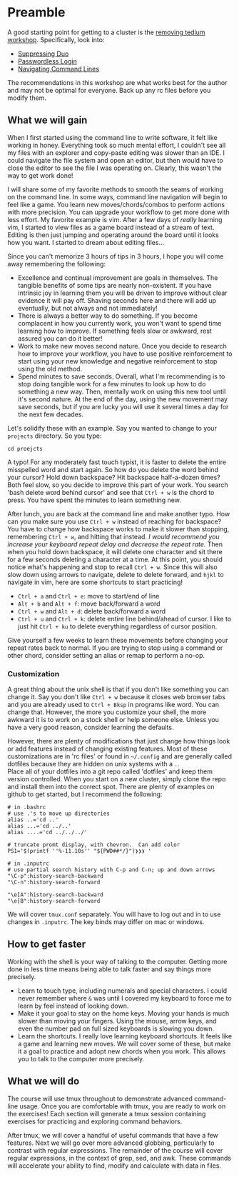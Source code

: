 # Preamble
A good starting point for getting to a cluster is the 
[removing tedium workshop](https://github.com/PrincetonUniversity/removing_tedium).
Specifically, look into:
 - [Suppressing Duo](https://github.com/PrincetonUniversity/removing_tedium/tree/master/01_suppressing_duo)
 - [Passwordless Login](https://github.com/PrincetonUniversity/removing_tedium/tree/master/02_passwordless_logins)
 - [Navigating Command Lines](https://github.com/PrincetonUniversity/removing_tedium/tree/master/04_navigating_command_line)

The recommendations in this workshop are what works best for the author and
may not be optimal for everyone.  Back up any rc files before you modify them.

## What we will gain
When I first started using the command line to write software, it felt like
working in honey.  Everything took so much mental effort, I couldn't see all
my files with an explorer and copy-paste editing was slower than an IDE.  I
could navigate the file system and open an editor, but then would have to
close the editor to see the file I was operating on.  Clearly, this wasn't the
way to get work done!

I will share some of my favorite methods to smooth the seams of working on the
command line.  In some ways, command line navigation will begin to feel like a
game.  You learn new moves/chords/combos to perform actions with more
precision.  You can upgrade your workflow to get more done with less effort.
My favorite example is vim.  After a few days of *really* learning vim, I
started to view files as a game board instead of a stream of text.  Editing is
then just jumping and operating around the board until it looks how you want.
I started to dream about editing files...  

Since you can't memorize 3 hours of tips in 3 hours, I hope you will come away
remembering the following:
 - Excellence and continual improvement are goals in themselves.  The
   tangible benefits of some tips are nearly non-existent.  If you have
   intrinsic joy in learning them you will be driven to improve without
   clear evidence it will pay off.  Shaving seconds here and there will
   add up eventually, but not always and not immediately!
 - There is always a better way to do something.  If you become complacent in
   how you currently work, you won't want to spend time learning how to
   improve.  If something feels slow or awkward, rest assured you can do it
   better!
 - Work to make new moves second nature.  Once you decide to research how to
   improve your workflow, you have to use positive reinforcement to start using
   your new knowledge and negative reinforcement to stop using the old method.
 - Spend minutes to save seconds.  Overall, what I'm recommending is to stop
   doing tangible work for a few minutes to look up how to do something a new
   way.  Then, mentally work on using this new tool until it's second nature.
   At the end of the day, using the new movement may save seconds, but if you
   are lucky you will use it several times a day for the next few decades.

Let's solidify these with an example.  Say you wanted to change to your
`projects` directory.  So you type:
```
cd proejcts
```
A typo!  For any moderately fast touch typist, it is faster to delete the
entire misspelled word and start again.  So how do you delete the word behind
your cursor?  Hold down backspace?  Hit backspace half-a-dozen times?  Both
feel slow, so you decide to improve this part of your work.  You search 'bash
delete word behind cursor' and see that `Ctrl + w` is the chord to press.  You
have spent the minutes to learn something new.

After lunch, you are back at the command line and make another typo.  How can
you make sure you use `Ctrl + w` instead of reaching for backspace?  You have
to change how backspace works to make it slower than stopping, remembering
`Ctrl + w`, and hitting that instead.  *I would recommend you increase your
keyboard repeat delay and decrease the repeat rate.*  Then when you hold down
backspace, it will delete one character and sit there for a few seconds
deleting a character at a time.  At this point, you should notice what's
happening and stop to recall `Ctrl + w`.  Since this will also slow down using
arrows to navigate, delete to delete forward, and `hjkl` to navigate in vim,
here are some shortcuts to start practicing!
 - `Ctrl + a` and `Ctrl + e`: move to start/end of line
 - `Alt + b`  and `Alt + f`: move back/forward a word
 - `Ctrl + w` and `Alt + d`: delete back/forward a word
 - `Ctrl + u` and `Ctrl + k`: delete entire line behind/ahead of cursor.
   I like to just hit `Ctrl + ku` to delete everything regardless of cursor
   position.

Give yourself a few weeks to learn these movements before changing your repeat
rates back to normal.  If you are trying to stop using a command or other
chord, consider setting an alias or remap to perform a no-op.

### Customization
A great thing about the unix shell is that if you don't like something you
can change it.  Say you don't like `Ctrl + w` because it closes web browser
tabs and you are already used to `Ctrl + Bksp` in programs like word.  You can
change that.  However, the more you customize your shell, the more awkward it
is to work on a stock shell or help someone else.  Unless you have a very good
reason, consider learning the defaults.

However, there are plenty of modifications that just change how things look
or add features instead of changing existing features.  Most of these
customizations are in 'rc files' or found in `~/.config` and are generally
called dotfiles because they are hidden on unix systems with a `.`.  
Place all of your dotfiles into a git repo called 'dotfiles' and keep 
them version controlled.  When you start on a new cluster, simply clone the
repo and install them into the correct spot.  There are plenty of examples
on github to get started, but I recommend the following:

```
# in .bashrc
# use .'s to move up directories
alias ..='cd ..'
alias ...='cd ../..'
alias ....='cd ../../../'

# truncate promt display, with chevron.  Can add color
PS1='$(printf ''%-11.10s'' "${PWD##*/}")❯❯❯ '
```

```
# in .inputrc
# use partial search history with C-p and C-n; up and down arrows
"\C-p":history-search-backward
"\C-n":history-search-forward

"\e[A":history-search-backward
"\e[B":history-search-forward
```

We will cover `tmux.conf` separately.  You will have to log out and in to use
changes in `.inputrc`.  The key binds may differ on mac or windows.

## How to get faster
Working with the shell is your way of talking to the computer.  Getting more
done in less time means being able to talk faster and say things more
precisely.
 - Learn to touch type, including numerals and special characters.  I could
   never remember where `&` was until I covered my keyboard to force me to
   learn by feel instead of looking down.
 - Make it your goal to stay on the home keys.  Moving your hands is much 
   slower than moving your fingers.  Using the mouse, arrow keys, and even
   the number pad on full sized keyboards is slowing you down.
 - Learn the shortcuts.  I really love learning keyboard shortcuts.  It feels
   like a game and learning new moves.  We will cover some of these, but
   make it a goal to practice and adopt new chords when you work.  This allows
   you to talk to the computer more precisely.

## What we will do
The course will use tmux throughout to demonstrate advanced command-line
usage.  Once you are comfortable with tmux, you are ready to work on the
exercises!  Each section will generate a tmux session containing exercises
for practicing and exploring command behaviors.

After tmux, we will cover a handful of useful commands that have a few
features.  Next we will go over more advanced globbing, particularly to
contrast with regular expressions.  The remainder of the course will cover
regular expressions, in the context of grep, sed, and awk.  These commands will
accelerate your ability to find, modify and calculate with data in files.
